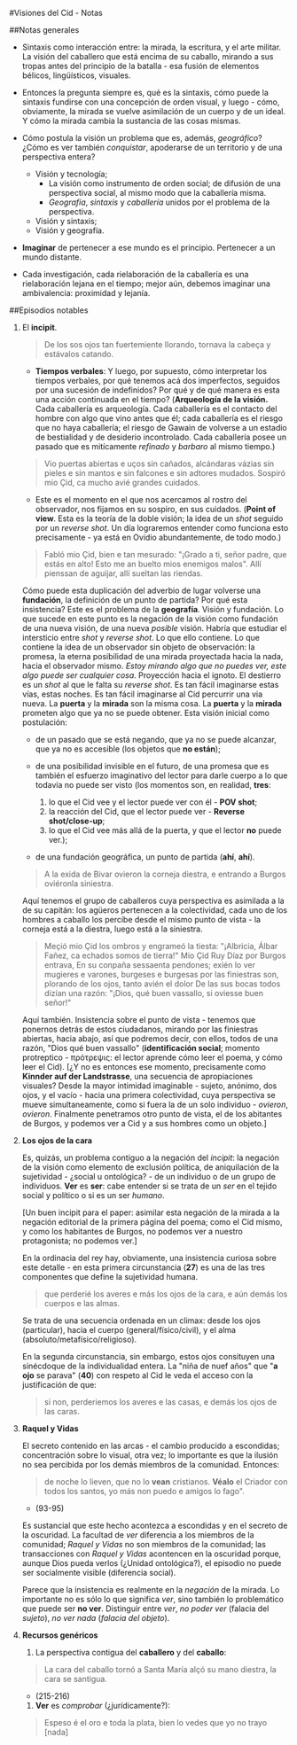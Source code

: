 #Visiones del Cid - Notas

##Notas generales

- Sintaxis como interacción entre: la mirada, la escritura, y el arte militar. La visión del caballero que está encima de su caballo, mirando a sus tropas antes del principio de la batalla - esa fusión de elementos bélicos, lingüísticos, visuales.

- Entonces la pregunta siempre es, qué es la sintaxis, cómo puede la sintaxis fundirse con una concepción de orden visual, y luego - cómo, obviamente, la mirada se vuelve asimilación de un cuerpo y de un ideal. Y cómo la mirada cambia la sustancia de las cosas  mismas.

- Cómo postula la visión un problema que es, además, _geográfico_? ¿Cómo es ver también _conquistar_, apoderarse de un territorio y de una perspectiva entera?

    - Visión y tecnología;
        - La visión como instrumento de orden social; de difusión de una perspectiva social, al mismo modo que la caballería misma.
        - _Geografía_, _sintaxis_ y _caballería_ unidos por el problema de la perspectiva.
    - Visión y sintaxis;
    - Visión y geografía.

- __Imaginar__ de pertenecer a ese mundo es el principio. Pertenecer a un mundo distante.

- Cada investigación, cada rielaboración de la caballería es una rielaboración lejana en el tiempo; mejor aún, debemos imaginar una ambivalencia: proximidad y lejanía. 

  
##Episodios notables

1. El __incipit__.

    > De los sos ojos tan fuertemiente llorando,
    > tornava la cabeça y estávalos catando.

    - __Tiempos verbales__: Y luego, por supuesto, cómo interpretar los tiempos verbales, por qué tenemos acá dos imperfectos, seguidos por una sucesión de indefinidos? Por qué y de qué manera es esta una acción continuada en el tiempo? (__Arqueología de la visión.__ Cada caballería es arqueología. Cada caballería es el contacto del hombre con algo que vino antes que él; cada caballería es el riesgo que no haya caballería; el riesgo de Gawain de volverse a un estadio de bestialidad y de desiderio incontrolado. Cada caballería posee un pasado que es mitícamente _refinado_ y _barbaro_ al mismo tiempo.)

    > Vio puertas abiertas e uços sin cañados,
    > alcándaras vázias sin pieles e sin mantos 
    > e sin falcones e sin adtores mudados.
    > Sospiró mio Çid, ca mucho avié grandes cuidados.

    - Este es el momento en el que nos acercamos al rostro del observador, nos fijamos en su sospiro, en sus cuidados. (__Point of view__. Esta es la teoría de la doble visión; la idea de un _shot_ seguido por un _reverse shot_. Un día lograremos entender como funciona esto precisamente - ya está en Ovidio abundantemente, de todo modo.)

    > Fabló mio Çid, bien e tan mesurado:
    > "¡Grado a ti, señor padre, que estás en alto!
    > Esto me an buelto mios enemigos malos".
    > Allí pienssan de aguijar, allí sueltan las riendas.

    Cómo puede esta duplicación del adverbio de lugar volverse una __fundación__, la definición de un punto de partida? Por qué esta insistencia? Este es el problema de la __geografía__. Visión y fundación. Lo que sucede en este punto es la negación de la visión como fundación de una nueva visión, de una nueva _posible_ visión.
    Habría que estudiar el intersticio entre _shot_ y _reverse shot_. Lo que ello contiene. Lo que contiene la idea de un observador sin objeto de observación: la promesa, la eterna posibilidad de una mirada proyectada hacia la nada, hacia el observador mismo. _Estoy mirando algo que no puedes ver, este algo puede ser cualquier cosa_. Proyección hacia el ignoto.
    El destierro es un _shot_ al que le falta su _reverse shot_. Es tan fácil imaginarse estas vías, estas noches. Es tan fácil imaginarse al Cid percurrir una via nueva.
    La __puerta__ y la __mirada__ son la misma cosa. La __puerta__ y la __mirada__ prometen algo que ya no se puede obtener.
    Esta visión inicial como postulación:
    
    - de un pasado que se está negando, que ya no se puede alcanzar, que ya no es accesible (los objetos que __no están__);
    
    - de una posibilidad invisible en el futuro, de una promesa que es también el esfuerzo imaginativo del lector para darle cuerpo a lo que todavía no puede ser visto (los momentos son, en realidad, __tres__:
        
        1. lo que el Cid vee y el lector puede ver con él - __POV shot__;
        2. la reacción del Cid, que el lector puede ver - __Reverse shot/close-up__;
        3. lo que el Cid vee más allá de la puerta, y que el lector __no__ puede ver.);
    
    - de una fundación geográfica, un punto de partida (__ahí__, __ahí__).

    > A la exida de Bivar ovieron la corneja diestra,
    > e entrando a Burgos oviéronla siniestra.

    Aquí tenemos el grupo de caballeros cuya perspectiva es asimilada a la de su capitán: los agüeros pertenecen a la colectividad, cada uno de los hombres a caballo los percibe desde el mismo punto de vista - la corneja está a la diestra, luego está a la siniestra.

    > Meçió mio Çid los ombros y engrameó la tiesta:
    > "¡Albricia, Álbar Fañez, ca echados somos de tierra!"
    > Mio Çid Ruy Díaz por Burgos entrava,
    > En su conpaña sessaenta pendones;
    > exién lo ver mugieres e varones,
    > burgeses e burgesas por las finiestras son,
    > plorando de los ojos, tanto avién el dolor
    > De las sus bocas todos dizían una razón:
    > "¡Dios, qué buen vassallo, si oviesse buen señor!"

    Aquí también. Insistencia sobre el punto de vista - tenemos que ponernos detrás de estos ciudadanos, mirando por las finiestras abiertas, hacia abajo, así que podremos decir, con ellos, todos de una razón, "Dios qué buen vassallo" (__identificación social__; momento protreptico - πρότρεψις: el lector aprende cómo leer el poema, y cómo leer el Cid).
    [¿Y no es entonces ese momento, precisamente como __Kinnder auf der Landstrasse__, una secuencia de apropiaciones visuales? Desde la mayor intimidad imaginable - sujeto, anónimo, dos ojos, y el vacío - hacia una primera colectividad, cuya perspectiva se mueve simultaneamente, como si fuera la de un solo individuo - _ovieron_, _ovieron_. Finalmente penetramos otro punto de vista, el de los abitantes de Burgos, y podemos ver a Cid y a sus hombres como un objeto.]

2. __Los ojos de la cara__

    Es, quizás, un problema contiguo a la negación del _incipit_: la negación de la visión como elemento de exclusión política, de aniquilación de la sujetividad - ¿social u ontológica? - de un individuo o de un grupo de individuos. __Ver__ es __ser__: cabe entender si se trata de un _ser_ en el tejido social y político o si es un ser _humano_.

    [Un buen incipit para el paper: asimilar esta negación de la mirada a la negación editorial de la primera página del poema; como el Cid mismo, y como los habitantes de Burgos, no podemos ver a nuestro protagonista; no podemos ver.]

    En la ordinacia del rey hay, obviamente, una insistencia curiosa sobre este detalle - en esta primera circunstancia (__27__) es una de las tres componentes que define la sujetividad humana.

    > que perderié los averes e más los ojos de la cara,
    > e aún demás los cuerpos e las almas.

    Se trata de una secuencia ordenada en un climax: desde los ojos (particular), hacia el cuerpo (general/físico/civil), y el alma (absoluto/metafísico/religioso).

    En la segunda circunstancia, sin embargo, estos ojos consituyen una sinécdoque de la individualidad entera. La "niña de nuef años" que "__a ojo__ se parava" (__40__) con respeto al Cid le veda el acceso con la justificación de que:

    > si non, perderiemos los averes e las casas,
    > e demás los ojos de las caras.

3. __Raquel y Vidas__

    El secreto contenido en las arcas - el cambio producido a escondidas; concentración sobre lo visual, otra vez; lo importante es que la ilusión no sea percibida por los demás miembros de la comunidad. Entonces:

    > de noche lo lieven, que no lo __vean__ cristianos.
    > __Véalo__ el Criador con todos los santos,
    > yo más non puedo e amigos lo fago".
        
    - (93-95)

    Es sustancial que este hecho acontezca a escondidas y en el secreto de la oscuridad. La facultad de _ver_ diferencia a los miembros de la comunidad; _Raquel y Vidas_ no son miembros de la comunidad; las transacciones con _Raquel y Vidas_ acontencen en la oscuridad porque, aunque Dios pueda verlos (¿Unidad ontológica?), el episodio no puede ser socialmente visible (diferencia social).
    
    Parece que la insistencia es realmente en la _negación_ de la mirada. Lo importante no es sólo lo que significa _ver_, sino también lo problemático que puede ser __no ver__. Distinguir entre _ver_, _no poder ver_ (falacia del _sujeto_), _no ver nada_ (_falacia del objeto_).

4. __Recursos genéricos__

    1. La perspectiva contigua del __caballero__ y del __caballo__:

    > La cara del caballo tornó a Santa María
    > alçó su mano diestra, la cara se santigua.
    
    - (215-216)
    
    1. __Ver__ es _comprobar_ (¿jurídicamente?):

    > Espeso é el oro e toda la plata,
    > bien lo vedes que yo no trayo [nada]


